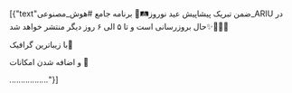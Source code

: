 [{"text"ضمن تبریک پیشاپیش عید نوروز🛤️🌹
برنامه جامع #هوش_مصنوعی_ARIU
در حال بروزرسانی است و تا ۵ الی ۶ روز دیگر منتشر خواهد شد✨🧑🏻‍🔧

با زیباترین گرافیک🫠

و اضافه شدن  امکانات 🫡

_._._._._._._._._._._._._._._._._._"}]
